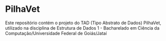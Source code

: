 # PilhaVet
Este repositório contém o projeto do TAD (Tipo Abstrato de Dados) PilhaVet, utilizado na disciplina de Estrutura de Dados 1 - Bacharelado em Ciência da Computação/Universidade Federal de Goiás/Jataí
